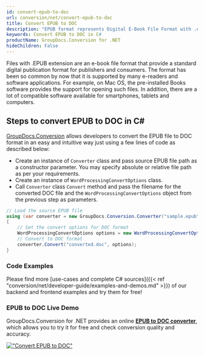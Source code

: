 ```yaml
---
id: convert-epub-to-doc
url: conversion/net/convert-epub-to-doc
title: Convert EPUB to DOC
description: "EPUB format represents Digital E-Book File Format with .epub extension. Learn how to convert EPUB to DOC file programmatically in C# language using GroupDocs.Conversion for .NET library."
keywords: Convert EPUB to DOC in C#
productName: GroupDocs.Conversion for .NET
hideChildren: False
---
```


Files with .EPUB extension are an e-book file format that provide a standard digital publication format for publishers and consumers. The format has been so common by now that it is supported by many e-readers and software applications. For example, on Mac OS, the pre-installed Books software provides the support for opening such files. In addition, there are a lot of compatible software available for smartphones, tablets and computers.

## Steps to convert EPUB to DOC in C#

[GroupDocs.Conversion](https://products.groupdocs.com/conversion/net) allows developers to convert the EPUB file to DOC format in an easy and intuitive way just using a few lines of code as described below:

* Create an instance of `Converter` class and pass source EPUB file path as a constructor parameter. You may specify absolute or relative file path as per your requirements. 
* Create an instance of `WordProcessingConvertOptions` class.
* Call `Converter` class `Convert` method and pass the filename for the converted DOC file and the `WordProcessingConvertOptions` object from the previous step as parameters.

```csharp
// Load the source EPUB file
using (var converter = new GroupDocs.Conversion.Converter("sample.epub"))
{
    // Set the convert options for DOC format
    WordProcessingConvertOptions options = new WordProcessingConvertOptions();
    // Convert to DOC format
    converter.Convert("converted.doc", options);
}
```

### Code Examples

Please find more [use-cases and complete C# sources]({{< ref "conversion/net/developer-guide/examples-and-demos.md" >}}) of our backend and frontend examples and try them for free!

### EPUB to DOC Live Demo

GroupDocs.Conversion for .NET provides an online [**EPUB to DOC converter**](https://products.groupdocs.app/conversion/epub-to-doc), which allows you to try it for free and check conversion quality and accuracy.

[!["Convert EPUB to DOC"](conversion/net/images/convert-epub-to-doc.png)](https://products.groupdocs.app/conversion/epub-to-doc)